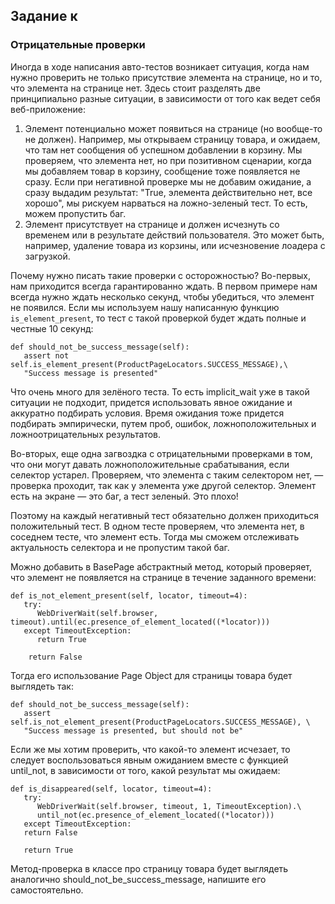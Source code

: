 ## Задание к []()

### Отрицательные проверки

Иногда в ходе написания авто-тестов возникает ситуация, когда нам нужно проверить не только присутствие элемента на
странице, но и то, что элемента на странице нет. Здесь стоит разделять две принципиально разные ситуации, в зависимости
от того как ведет себя веб-приложение:

1) Элемент потенциально может появиться на странице (но вообще-то не должен). Например, мы открываем страницу товара, и
   ожидаем, что там нет сообщения об успешном добавлении в корзину. Мы проверяем, что элемента нет, но при позитивном
   сценарии, когда мы добавляем товар в корзину, сообщение тоже появляется не сразу. Если при негативной проверке мы не
   добавим ожидание, а сразу выдадим результат: "True, элемента действительно нет, все хорошо", мы рискуем нарваться на
   ложно-зеленый тест. То есть, можем пропустить баг.
2) Элемент присутствует на странице и должен исчезнуть со временем или в результате действий пользователя. Это может
   быть, например, удаление товара из корзины, или исчезновение лоадера с загрузкой.

Почему нужно писать такие проверки с осторожностью?
Во-первых, нам приходится всегда гарантированно ждать. В первом примере нам всегда нужно ждать несколько секунд, чтобы
убедиться, что элемент не появился. Если мы используем нашу написанную функцию `is_element_present`, то тест с такой
проверкой будет ждать полные и честные 10 секунд:

   ```
   def should_not_be_success_message(self):
      assert not self.is_element_present(ProductPageLocators.SUCCESS_MESSAGE),\
      "Success message is presented"
   ```

Что очень много для зелёного теста. То есть implicit_wait уже в такой ситуации не подходит, придется использовать явное
ожидание и аккуратно подбирать условия. Время ожидания тоже придется подбирать эмпирически, путем проб, ошибок,
ложноположительных и ложноотрицательных результатов.

Во-вторых, еще одна загвоздка с отрицательными проверками в том, что они могут давать ложноположительные срабатывания,
если селектор устарел. Проверяем, что элемента с таким селектором нет, — проверка проходит, так как у элемента уже
другой селектор. Элемент есть на экране — это баг, а тест зеленый. Это плохо!

Поэтому на каждый негативный тест обязательно должен приходиться положительный тест. В одном тесте проверяем, что
элемента нет, в соседнем тесте, что элемент есть. Тогда мы сможем отслеживать актуальность селектора и не пропустим
такой баг.

Можно добавить в BasePage абстрактный метод, который проверяет, что элемент не появляется на странице в течение
заданного времени:

   ```
   def is_not_element_present(self, locator, timeout=4):
      try:
         WebDriverWait(self.browser, timeout).until(ec.presence_of_element_located((*locator)))
      except TimeoutException:
         return True
          
       return False
   ```

Тогда его использование Page Object для страницы товара будет выглядеть так:

   ```
   def should_not_be_success_message(self):
      assert self.is_not_element_present(ProductPageLocators.SUCCESS_MESSAGE), \
      "Success message is presented, but should not be"
   ```

Если же мы хотим проверить, что какой-то элемент исчезает, то следует воспользоваться явным ожиданием вместе с функцией
until_not, в зависимости от того, какой результат мы ожидаем:

   ```
   def is_disappeared(self, locator, timeout=4):
      try:
         WebDriverWait(self.browser, timeout, 1, TimeoutException).\
         until_not(ec.presence_of_element_located((*locator)))
      except TimeoutException:
      return False
   
      return True
   ```

Метод-проверка в классе про страницу товара будет выглядеть аналогично should_not_be_success_message, напишите его
самостоятельно.
